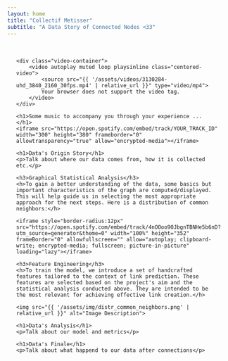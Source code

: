 ```yaml
---
layout: home
title: "Collectif Metisser"
subtitle: "A Data Story of Connected Nodes <33"
---
```


<div class="main-content">

    <div class="video-container">
        <video autoplay muted loop playsinline class="centered-video">
            <source src="{{ '/assets/videos/3130284-uhd_3840_2160_30fps.mp4' | relative_url }}" type="video/mp4">
            Your browser does not support the video tag.
        </video>
    </div>

    <h1>Some music to accompany you through your experience ... </h1>
    <iframe src="https://open.spotify.com/embed/track/YOUR_TRACK_ID" width="300" height="380" frameborder="0" allowtransparency="true" allow="encrypted-media"></iframe>

    <h1>Data's Origin Story</h1>
    <p>Talk about where our data comes from, how it is collected etc.</p>

    <h3>Graphical Statistical Analysis</h3>
    <h>To gain a better understanding of the data, some basics but important characteristics of the graph are computed/displayed. This will help guide us in selecting the most appropriate approach for the next steps. Here is a distribution of common neighbors:</h>

    <iframe style="border-radius:12px" src="https://open.spotify.com/embed/track/4nOOoo9OJbgnTBNHe5b6nD?utm_source=generator&theme=0" width="100%" height="352" frameBorder="0" allowfullscreen="" allow="autoplay; clipboard-write; encrypted-media; fullscreen; picture-in-picture" loading="lazy"></iframe>

    <h3>Feature Engineering</h3>
    <h>To train the model, we introduce a set of handcrafted features tailored to the context of link prediction. These features are selected based on the project's aim and the statistical analysis conducted above. They are intended to be the most relevant for achieving effective link creation.</h>

    <img src="{{ '/assets/img/distr_common_neighbors.png' | relative_url }}" alt="Image Description">

    <h1>Data's Analysis</h1>
    <p>Talk about our model and metrics</p>

    <h1>Data's Finale</h1>
    <p>Talk about what happend to our data after connections</p>
</div>

<style>
  /* Center the video container */
  .video-container {
    display: flex;
    justify-content: center;
    align-items: center;
    margin-bottom: 30px;  /* Add space between video and content */
    padding: 0 20px; /* Add some horizontal padding */
  }

  /* Make the video larger and higher */
  .centered-video {
    width: 100%;      /* Make video take full width of the container */
    height: 80vh;     /* Set the height to 80% of the viewport height (you can adjust this) */
    object-fit: cover; /* Ensures video covers the space without stretching */
  }

  /* Increase the content's margin for more spacing on the page */
  .main-content {
    margin: 0 auto;    /* Center content */
    max-width: 1200px;  /* You can adjust this width to make the content wider */
    padding: 20px;      /* Add some padding for spacing around the content */
  }
</style>
